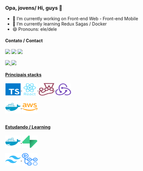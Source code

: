 ### Opa, jovens/ Hi, guys 👋

- 🔭 I’m currently working on Front-end Web - Front-end Mobile
- 🌱 I’m currently learning Redux Sagas / Docker
- 😄 Pronouns: ele/dele
<div> 
  <h4><b>Contato / Contact</b></h4>
  <a href="https://instagram.com/hugovictor_hg" target="_blank"><img src="https://img.shields.io/badge/-Instagram-%23E4405F?style=for-the-badge&logo=instagram&logoColor=white" target="_blank"></a>
  <a href = "mailto:victor_hugo.cordeiro@hotmail.com"><img src="https://img.shields.io/badge/-Gmail-%23333?style=for-the-badge&logo=gmail&logoColor=white" target="_blank"></a>
  <a href="https://www.linkedin.com/in/vihcord" target="_blank"><img src="https://img.shields.io/badge/-LinkedIn-%230077B5?style=for-the-badge&logo=linkedin&logoColor=white" target="_blank"></a> 
</div><br>
<div>
  <a href="https://github.com/VictorHCord">
    <img height="180em" src="https://github-readme-stats.vercel.app/api?username=VictorHCord&theme=dark&show_icons=true">
    <img height="180em" src="https://github-readme-stats.vercel.app/api/top-langs/?username=anuraghazra&layout=compact&theme=dark">
</div>
<div style="display: inline_block">
  <h4><b>Principais stacks</b></h4>
<img align="center" alt="Victor Cordeiro - Typescript" height="40" width="50" src="https://raw.githubusercontent.com/devicons/devicon/master/icons/typescript/typescript-plain.svg">
<img align="center" alt="Victor Cordeiro - React (JS/NATIVE)" height="40" width="50" src="https://raw.githubusercontent.com/devicons/devicon/master/icons/react/react-original-wordmark.svg">
  <img align="center" alt="Victor Cordeiro - Jest" height="40" width="50" src="https://raw.githubusercontent.com/devicons/devicon/master/icons/jest/jest-plain.svg">
<img align="center" alt="Victor Cordeiro - Redux" height="40" width="50" src="https://raw.githubusercontent.com/devicons/devicon/master/icons/redux/redux-original.svg">
<br><br>
<img align="center" alt="Victor Cordeiro - Docker" height="40" width="50" src="https://raw.githubusercontent.com/devicons/devicon/master/icons/docker/docker-plain.svg">
<img align="center" alt="Victor Cordeiro - AWS" height="40" width="50" src="https://github.com/devicons/devicon/blob/master/icons/amazonwebservices/amazonwebservices-plain-wordmark.svg"><br><br>
<h4><b>Estudando / Learning</b></h4>
<img align="center" alt="Victor Cordeiro - Docker" height="40" width="50" src="https://raw.githubusercontent.com/devicons/devicon/master/icons/docker/docker-plain.svg">
<img align="center" alt="Victor Cordeiro - Supabase" height="40" width="50" src="https://raw.githubusercontent.com/devicons/devicon/master/icons/supabase/supabase-original.svg"><br><br>
<img align="center" alt="Victor Cordeiro - Tailwind" height="40" width="50" src="https://raw.githubusercontent.com/devicons/devicon/master/icons/tailwindcss/tailwindcss-original.svg">
<img align="center" alt="Victor Cordeiro - Tailwind" height="40" width="50" src="https://raw.githubusercontent.com/devicons/devicon/master/icons/githubactions/githubactions-original.svg">
<br><br>
</div>


